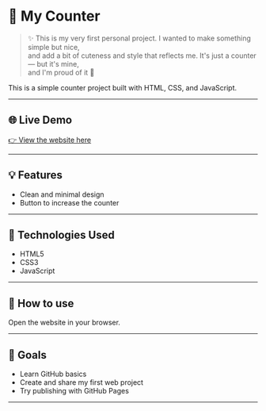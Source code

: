 # 🧮 My Counter

> ✨ This is my very first personal project. I wanted to make something simple but nice,  
> and add a bit of cuteness and style that reflects me. It's just a counter — but it's mine,  
> and I'm proud of it 💜

This is a simple counter project built with HTML, CSS, and JavaScript.

---

## 🌐 Live Demo

[👉 View the website here](https://veronikarmy.github.io/my-counter/) 

---

## 💡 Features

- Clean and minimal design
- Button to increase the counter

---

## 🔧 Technologies Used

- HTML5
- CSS3
- JavaScript

---

## 📁 How to use

Open the website in your browser.

---

## 🚀 Goals

- Learn GitHub basics
- Create and share my first web project
- Try publishing with GitHub Pages

---

